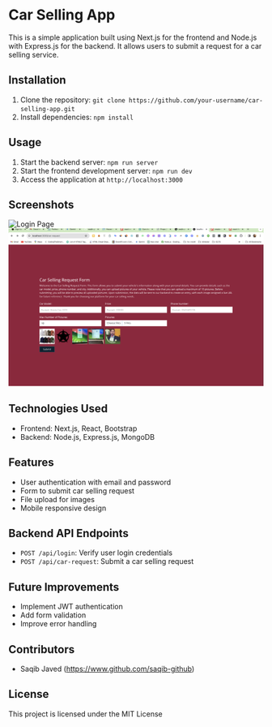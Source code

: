 # Car Selling App

This is a simple application built using Next.js for the frontend and Node.js with Express.js for the backend. It allows users to submit a request for a car selling service.

## Installation

1. Clone the repository: `git clone https://github.com/your-username/car-selling-app.git`
2. Install dependencies: `npm install`

## Usage

1. Start the backend server: `npm run server`
2. Start the frontend development server: `npm run dev`
3. Access the application at `http://localhost:3000`

## Screenshots

![Login Page](/screenshots/login.png)
![Car Request Form](/screenshots/car-request.png)

## Technologies Used

- Frontend: Next.js, React, Bootstrap
- Backend: Node.js, Express.js, MongoDB

## Features

- User authentication with email and password
- Form to submit car selling request
- File upload for images
- Mobile responsive design

## Backend API Endpoints

- `POST /api/login`: Verify user login credentials
- `POST /api/car-request`: Submit a car selling request

## Future Improvements

- Implement JWT authentication
- Add form validation
- Improve error handling

## Contributors

- Saqib Javed (https://www.github.com/saqib-github)


## License

This project is licensed under the MIT License